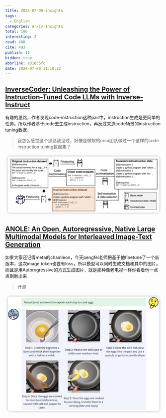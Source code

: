 ```yaml
---
title: 2024-07-09-insights
tags:
  - English
categories: Arxiv-Insights
total: 106
interesting: 2
read: 488
cite: 493
publish: 11
hidden: true
abbrlink: a310c5fc
date: 2024-07-09 11:19:22
---
```


## [InverseCoder: Unleashing the Power of Instruction-Tuned Code LLMs with Inverse-Instruct](https://arxiv.org/pdf/2407.05700)

有趣的思路，作者发现code-instruction这种pair中，instruction生成是更简单的任务。所以作者基于code去生成instruction，再反过来造code场景的instruction tuning数据。

> 我怎么感觉这个思路我见过，好像是微软的orca团队做过一个这样的code instruction tuning数据集？

<img src="../../files/images/arxiv-insights/2024-07-08-07-12/inversecoder.png"  >



## [ANOLE: An Open, Autoregressive, Native Large Multimodal Models for Interleaved Image-Text Generation](https://arxiv.org/pdf/2407.06135)

如果大家还记得meta的chamleon，今天pengfei老师把基于他finetune了一个新版本，这次image token也要有loss，所以模型可以同时生成文档和其中的图片。而且是用Autoregressive的方式生成图片，就是那种像老电视一样你看着他一点点刷新出来

> 开源

<img src="../../files/images/arxiv-insights/2024-07-08-07-12/anole.png"  >
